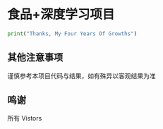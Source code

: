 # 食品+深度学习项目

```python
print("Thanks, My Four Years Of Growths")
```

## 其他注意事项

谨慎参考本项目代码与结果，如有殊异以客观结果为准

## 鸣谢
所有 Vistors
